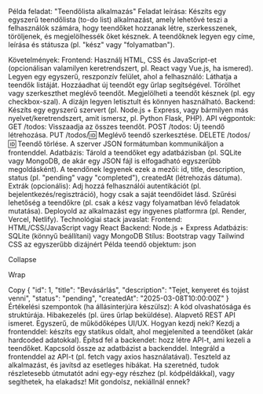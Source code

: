 Példa feladat: "Teendőlista alkalmazás"
Feladat leírása:
Készíts egy egyszerű teendőlista (to-do list) alkalmazást, amely lehetővé teszi a felhasználók számára, hogy teendőket hozzanak létre, szerkesszenek, töröljenek, és megjelölhessék őket késznek. A teendőknek legyen egy címe, leírása és státusza (pl. "kész" vagy "folyamatban").

Követelmények:
Frontend:
Használj HTML, CSS és JavaScript-et (opcionálisan valamilyen keretrendszert, pl. React vagy Vue.js, ha ismered).
Legyen egy egyszerű, reszponzív felület, ahol a felhasználó:
Láthatja a teendők listáját.
Hozzáadhat új teendőt egy űrlap segítségével.
Törölhet vagy szerkeszthet meglévő teendőt.
Megjelölheti a teendőt késznek (pl. egy checkbox-szal).
A dizájn legyen letisztult és könnyen használható.
Backend:
Készíts egy egyszerű szervert (pl. Node.js + Express, vagy bármilyen más nyelvet/keretrendszert, amit ismersz, pl. Python Flask, PHP).
API végpontok:
GET /todos: Visszaadja az összes teendőt.
POST /todos: Új teendő létrehozása.
PUT /todos/:id: Meglévő teendő szerkesztése.
DELETE /todos/:id: Teendő törlése.
A szerver JSON formátumban kommunikáljon a frontenddel.
Adatbázis:
Tárold a teendőket egy adatbázisban (pl. SQLite vagy MongoDB, de akár egy JSON fájl is elfogadható egyszerűbb megoldásként).
A teendőnek legyenek ezek a mezői: id, title, description, status (pl. "pending" vagy "completed"), createdAt (létrehozás dátuma).
Extrák (opcionális):
Adj hozzá felhasználói autentikációt (pl. bejelentkezés/regisztráció), hogy csak a saját teendőidet lásd.
Szűrési lehetőség a teendőkre (pl. csak a kész vagy folyamatban lévő feladatok mutatása).
Deployold az alkalmazást egy ingyenes platformra (pl. Render, Vercel, Netlify).
Technológiai stack javaslat:
Frontend: HTML/CSS/JavaScript vagy React
Backend: Node.js + Express
Adatbázis: SQLite (könnyű beállítani) vagy MongoDB
Stílus: Bootstrap vagy Tailwind CSS az egyszerűbb dizájnért
Példa teendő objektum:
json

Collapse

Wrap

Copy
{
  "id": 1,
  "title": "Bevásárlás",
  "description": "Tejet, kenyeret és tojást venni",
  "status": "pending",
  "createdAt": "2025-03-08T10:00:00Z"
}
Értékelési szempontok (ha állásinterjúra készülsz):
A kód olvashatósága és struktúrája.
Hibakezelés (pl. üres űrlap beküldése).
Alapvető REST API ismeret.
Egyszerű, de működőképes UI/UX.
Hogyan kezdj neki?
Kezdj a frontenddel: készíts egy statikus oldalt, ahol megjeleníted a teendőket (akár hardcoded adatokkal).
Építsd fel a backendet: hozz létre API-t, ami kezeli a teendőket.
Kapcsold össze az adatbázist a backenddel.
Integráld a frontenddel az API-t (pl. fetch vagy axios használatával).
Teszteld az alkalmazást, és javítsd az esetleges hibákat.
Ha szeretnéd, tudok részletesebb útmutatót adni egy-egy részhez (pl. kódpéldákkal), vagy segíthetek, ha elakadsz! Mit gondolsz, nekiállnál ennek?